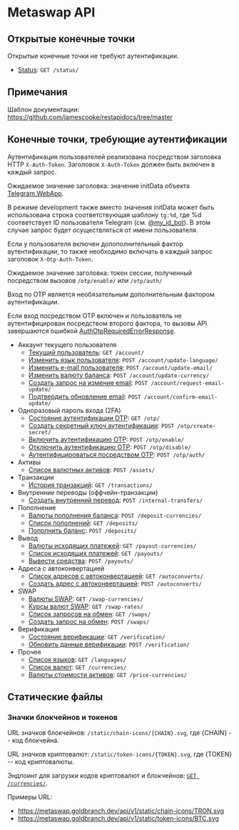 # Metaswap API

## Открытые конечные точки

Открытые конечные точки не требуют аутентификации.

- [Status](status/get.md): `GET /status/`

## Примечания

Шаблон документации: https://github.com/jamescooke/restapidocs/tree/master

## Конечные точки, требующие аутентификации

Аутентификация пользователей реализована посредством заголовка HTTP `X-Auth-Token`. Заголовок `X-Auth-Token` должен быть включен в каждый запрос.

Ожидаемое значение заголовка: значение initData объекта [Telegram.WebApp](https://core.telegram.org/bots/webapps).

В режиме development также вместо значения initData может быть использована строка соответствующая шаблону `tg:%d`, где %d соответствует ID пользователя Telegram (см. [@my_id_bot](https://t.me/my_id_bot)). В этом случае запрос будет осуществляться от имени пользователя.

Если у пользователя включен допополнительный фактор аутентификации, то также необходимо включать в каждый запрос заголовок `X-Otp-Auth-Token`.

Ожидаемое значение заголовка: токен сессии, полученный посредством вызовов `/otp/enable/` или `/otp/auth/`

Вход по OTP является необязательным дополнительным фактором аутентификации.

Если вход посредством OTP включен и пользователь не аутентифицирован посредством второго фактора, то вызовы API завершаются ошибкой [AuthOtpRequiredErrorResponse](/api-docs/types.md#AuthOtpRequiredErrorResponse).

- Аккаунт текущего пользователя
  - [Текущий пользователь](account/get.md): `GET /account/`
  - [Изменить язык пользователя](account/update-language/post.md): `POST /account/update-language/`
  - [Изменить e-mail пользователя](account/update-email/post.md): `POST /account/update-email/`
  - [Изменить валюту баланса](account/update-currency/post.md): `POST /account/update-currency/`
  - [Создать запрос на измение email](account/request-email-update/post.md): `POST /account/request-email-update/`
  - [Подтвердить обновление email](account/confirm-email-update/post.md): `POST /account/confirm-email-update/`
- Одноразовый пароль входа (2FA)
  - [Состояние аутентификации OTP](otp/get.md): `GET /otp/`
  - [Создать секретный ключ аутентификации](otp/create-secret/post.md): `POST /otp/create-secret/`
  - [Включить аутентификацию OTP](otp/enable/post.md): `POST /otp/enable/`
  - [Отключить аутентификацию OTP](otp/disable/post.md): `POST /otp/disable/`
  - [Аутентифицироваться посредством OTP](otp/auth/post.md): `POST /otp/auth/`
- Активы
  - [Список валютных активов](assets/get.md): `POST /assets/`
- Транзакции
  - [История транзакций](transactions/get.md): `GET /transactions/`
- Внутренние переводы (оффчейн-транзакции)
  - [Создать внутренний перевод](internal-transfers/post.md): `POST /internal-transfers/`
- Пополнение
  - [Валюты пополнения баланса](deposit-currencies/get.md): `POST /deposit-currencies/`
  - [Список пополнений](deposits/get.md): `GET /deposits/`
  - [Пополнить баланс](deposits/post.md): `POST /deposits/`
- Вывод
  - [Валюты исходящих платежей](payout-currencies/get.md): `GET /payout-currencies/`
  - [Список исходящих платежей](payouts/get.md): `GET /payouts/`
  - [Вывести средства](payouts/post.md): `POST /payouts/`
- Адреса с автоконвертацией
  - [Список адресов с автоконвертацией](autoconverts/get.md): `GET /autoconverts/`
  - [Создать адрес с автоконвертацией](autoconverts/post.md): `POST /autoconverts/`
- SWAP
  - [Валюты SWAP](swap-currencies/get.md): `GET /swap-currencies/`
  - [Курсы валют SWAP](swap-rates/get.md): `GET /swap-rates/`
  - [Список запросов на обмен](swaps/get.md): `GET /swaps/`
  - [Создать запрос на обмен](swaps/post.md): `POST /swaps/`
- Верификация
  - [Состояние верификации](verification/get.md): `GET /verification/`
  - [Обновить данные верификации](verification/post.md): `POST /verification/`
- Прочее
  - [Список языков](languages/get.md): `GET /languages/`
  - [Список валют](currencies/get.md): `GET /currencies/`
  - [Валюты стоимости активов](price-currencies/get.md): `GET /price-currencies/`

## Статические файлы

### Значки блокчейнов и токенов

URL значков блокчейнов: `/static/chain-icons/{CHAIN}.svg`, где {CHAIN} -- код блокчейна.

URL значков криптовалют: `/static/token-icons/{TOKEN}.svg`, где {TOKEN} -- код криптовалюты.

Эндпоинт для загрузки кодов криптовалют и блокчейнов: [`GET /currencies/`](currencies/get.md).

Примеры URL:

- https://metaswap.goldbranch.dev/api/v1/static/chain-icons/TRON.svg
- https://metaswap.goldbranch.dev/api/v1/static/token-icons/BTC.svg
